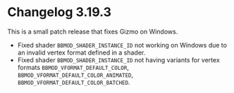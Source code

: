 # Changelog 3.19.3
This is a small patch release that fixes Gizmo on Windows.

* Fixed shader `BBMOD_SHADER_INSTANCE_ID` not working on Windows due to an invalid vertex format defined in a shader.
* Fixed shader `BBMOD_SHADER_INSTANCE_ID` not having variants for vertex formats `BBMOD_VFORMAT_DEFAULT_COLOR`, `BBMOD_VFORMAT_DEFAULT_COLOR_ANIMATED`, `BBMOD_VFORMAT_DEFAULT_COLOR_BATCHED`.
